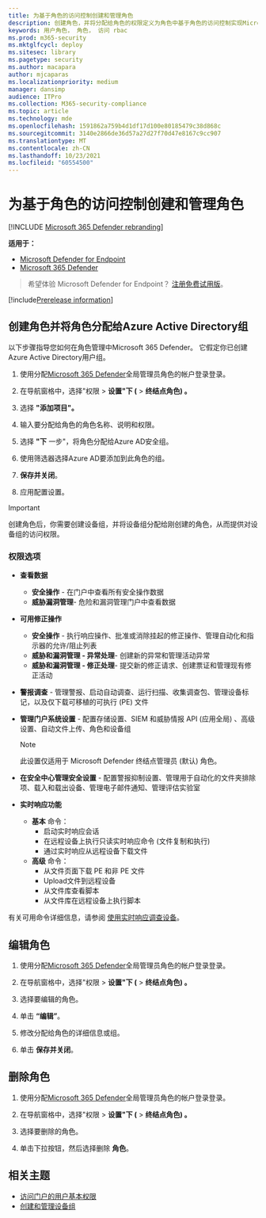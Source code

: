 ```yaml
---
title: 为基于角色的访问控制创建和管理角色
description: 创建角色，并将分配给角色的权限定义为角色中基于角色的访问控制实现Microsoft 365 Defender
keywords: 用户角色， 角色， 访问 rbac
ms.prod: m365-security
ms.mktglfcycl: deploy
ms.sitesec: library
ms.pagetype: security
ms.author: macapara
author: mjcaparas
ms.localizationpriority: medium
manager: dansimp
audience: ITPro
ms.collection: M365-security-compliance
ms.topic: article
ms.technology: mde
ms.openlocfilehash: 1591862a759b4d1df17d100e80185479c38d868c
ms.sourcegitcommit: 3140e2866de36d57a27d27f70d47e8167c9cc907
ms.translationtype: MT
ms.contentlocale: zh-CN
ms.lasthandoff: 10/23/2021
ms.locfileid: "60554500"
---
```

# <a name="create-and-manage-roles-for-role-based-access-control"></a>为基于角色的访问控制创建和管理角色

[!INCLUDE [Microsoft 365 Defender rebranding](../../includes/microsoft-defender.md)]

**适用于：**

- [Microsoft Defender for Endpoint](https://go.microsoft.com/fwlink/?linkid=2154037)
- [Microsoft 365 Defender](https://go.microsoft.com/fwlink/?linkid=2118804)

> 希望体验 Microsoft Defender for Endpoint？ [注册免费试用版](https://signup.microsoft.com/create-account/signup?products=7f379fee-c4f9-4278-b0a1-e4c8c2fcdf7e&ru=https://aka.ms/MDEp2OpenTrial?ocid=docs-wdatp-roles-abovefoldlink)。

[!include[Prerelease information](../../includes/prerelease.md)]

## <a name="create-roles-and-assign-the-role-to-an-azure-active-directory-group"></a>创建角色并将角色分配给Azure Active Directory组

以下步骤指导您如何在角色管理中Microsoft 365 Defender。 它假定你已创建Azure Active Directory用户组。

1. 使用分配[Microsoft 365 Defender](https://security.microsoft.com/)全局管理员角色的帐户登录登录。

2. 在导航窗格中，选择"权限 \> **设置"下 (** \> **终结点角色) 。**

3. 选择 **"添加项目"。**

4. 输入要分配给角色的角色名称、说明和权限。

5. 选择 **"下** 一步"，将角色分配给Azure AD安全组。

6. 使用筛选器选择Azure AD要添加到此角色的组。

7. **保存并关闭**。

8. 应用配置设置。

> [!IMPORTANT]
> 创建角色后，你需要创建设备组，并将设备组分配给刚创建的角色，从而提供对设备组的访问权限。

### <a name="permission-options"></a>权限选项

- **查看数据**
  - **安全操作** - 在门户中查看所有安全操作数据
  - **威胁漏洞管理**- 危险和漏洞管理门户中查看数据

- **可用修正操作**
  - **安全操作** - 执行响应操作、批准或消除挂起的修正操作、管理自动化和指示器的允许/阻止列表
  - **威胁和漏洞管理 - 异常处理**- 创建新的异常和管理活动异常
  - **威胁和漏洞管理 - 修正处理**- 提交新的修正请求、创建票证和管理现有修正活动

- **警报调查** - 管理警报、启动自动调查、运行扫描、收集调查包、管理设备标记，以及仅下载可移植的可执行 (PE) 文件

- **管理门户系统设置** - 配置存储设置、SIEM 和威胁情报 API (应用全局) 、高级设置、自动文件上传、角色和设备组

    > [!NOTE]
    > 此设置仅适用于 Microsoft Defender 终结点管理员 (默认) 角色。

- **在安全中心管理安全设置** - 配置警报抑制设置、管理用于自动化的文件夹排除项、载入和载出设备、管理电子邮件通知、管理评估实验室

- **实时响应功能**
  - **基本** 命令：
    - 启动实时响应会话
    - 在远程设备上执行只读实时响应命令 (文件复制和执行) 
    - 通过实时响应从远程设备下载文件
  - **高级** 命令：
    - 从文件页面下载 PE 和非 PE 文件
    - Upload文件到远程设备
    - 从文件库查看脚本
    - 从文件库在远程设备上执行脚本

有关可用命令详细信息，请参阅 [使用实时响应调查设备](live-response.md)。

## <a name="edit-roles"></a>编辑角色

1. 使用分配[Microsoft 365 Defender](https://security.microsoft.com/)全局管理员角色的帐户登录登录。

2. 在导航窗格中，选择"权限 \> **设置"下 (** \> **终结点角色) 。**

3. 选择要编辑的角色。

4. 单击 **“编辑”**。

5. 修改分配给角色的详细信息或组。

6. 单击 **保存并关闭**。

## <a name="delete-roles"></a>删除角色

1. 使用分配[Microsoft 365 Defender](https://security.microsoft.com/)全局管理员角色的帐户登录登录。

2. 在导航窗格中，选择"权限 \> **设置"下 (** \> **终结点角色) 。**

3. 选择要删除的角色。

4. 单击下拉按钮，然后选择删除 **角色**。

## <a name="related-topic"></a>相关主题

- [访问门户的用户基本权限](basic-permissions.md)
- [创建和管理设备组](machine-groups.md)
